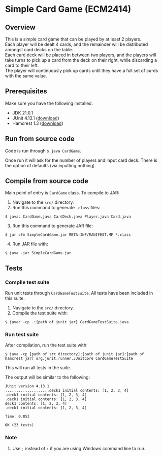 # Simple Card Game (ECM2414)
## Overview
This is a simple card game that can be played by at least 2 players.\
Each player will be dealt 4 cards, and the remainder will be distributed amongst card decks on the table.\
Each card deck will be placed in between two players, and the players will take turns to pick up a card from the deck on their right, while discarding a card to their left.\
The player will continuously pick up cards until they have a full set of cards with the same value.

## Prerequisites
Make sure you have the following installed:
- JDK 21.0.1
- JUnit 4.13.1 ([download](https://repo1.maven.org/maven2/junit/junit/4.13.1/junit-4.13.1.jar))
- Hamcrest 1.3 ([download](https://repo1.maven.org/maven2/org/hamcrest/hamcrest-core/1.3/hamcrest-core-1.3.jar))

## Run from source code
Code is run through `$ java CardGame`.

Once run it will ask for the number of players and input card deck. There is the option of defaults (via inputting nothing).
## Compile from source code
Main point of entry is `CardGame` class. To compile to JAR:
1. Navigate to the `src/` directory.
2. Run this command to generate `.class` files:
```
$ javac CardGame.java CardDeck.java Player.java Card.java
```
3. Run this command to generate JAR file:
```
$ jar cfm SimpleCardGame.jar META-INF/MANIFEST.MF *.class
```
4. Run JAR file with:
```
$ java -jar SimpleCardGame.jar
```

## Tests
### Compile test suite
Run unit tests through `CardGameTestSuite`. All tests have been included in this suite.
1. Navigate to the `src/` directory.
2. Compile the test suite with:
```
$ javac -cp .:[path of junit jar] CardGameTestSuite.java
```

### Run test suite
After compilation, run the test suite with:
```
$ java -cp [path of src directory]:[path of junit jar]:[path of hamcrest jar] org.junit.runner.JUnitCore CardGameTestSuite
```
This will run all tests in the suite.

The output will be similar to the following:
```
JUnit version 4.13.1
....................deck1 initial contents: [1, 2, 3, 4]
.deck1 initial contents: [1, 2, 3, 4]
.deck1 initial contents: [1, 2, 3, 4]
deck1 contents: [1, 2, 3, 4]
.deck1 initial contents: [1, 2, 3, 4]

Time: 0.053

OK (23 tests)
```
### Note
1. Use `;` instead of `:` if you are using Windows command line to run.
